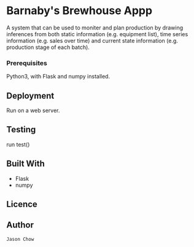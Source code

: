 # Barnaby's Brewhouse Appp

A system that can be used to moniter and plan production by drawing inferences from both static information (e.g. equipment list), time series information (e.g. sales over time) and current state information (e.g. production stage of each batch).


### Prerequisites

Python3, with Flask and numpy installed.

## Deployment

Run on a web server.

## Testing

run test()

## Built With

* Flask
* numpy

## Licence
    

## Author
    Jason Chow
